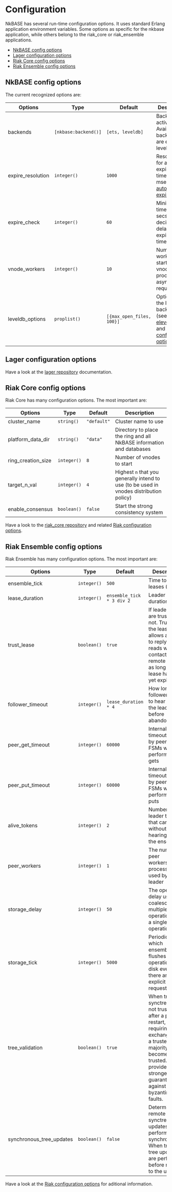 # Configuration

NkBASE has several run-time configuration options. It uses standard Erlang application environment variables. 
Some options as specific for the nkbase application, while others belong to the riak_core or riak_ensemble applications.


* [NkBASE config options](#nkbase-config-options)
* [Lager configuration options](#lager-config-options)
* [Riak Core config options](#riak-core-config-options)
* [Riak Ensemble config options](#riak-ensemble-config-options)


## NkBASE config options

The current recognized options are:

Options|Type|Default|Description
---|---|---|---
backends|`[nkbase:backend()]`|`[ets, leveldb]`|Backends to activate. Available backends are ets and leveldb
expire_resolution|`integer()`|`1000`|Resolution for auto-expiration of timers in msecs (see [auto-expiration](concepts.md#automatic-expiration))
expire_check|`integer()`|`60`|Minimum time (in secs) to decide to delay the expiration timers
vnode_workers|`integer()`|`10`|Number of workers to start at each vnode to process async requests
leveldb_options|`proplist()`|`[{max_open_files, 100}]`|Options for the leveldb backend (see [eleveldb.erl](https://github.com/basho/eleveldb/blob/develop/src/eleveldb.erl) and [Riak configuration options](http://docs.basho.com/riak/latest/ops/advanced/configs/configuration-files/))


## Lager configuration options

Have a look at the [lager repository](https://github.com/basho/lager) documentation.



## Riak Core config options

Riak Core has many configuration options. The most important are:

Options|Type|Default|Description
---|---|---|---
cluster_name|`string()`|`"default"`|Cluster name to use
platform_data_dir|`string()`|`"data"`|Directory to place the ring and all NkBASE information and databases
ring_creation_size|`integer()`|`8`|Number of vnodes to start
target_n_val|`integer()`|`4`|Highest `n` that you generally intend to use (to be used in vnodes distribution policy)
enable_consensus|`boolean()`|`false`|Start the strong consistency system

Have a look to the [riak_core repository](https://github.com/basho/riak_core) and related [Riak configuration options](http://docs.basho.com/riak/latest/ops/advanced/configs/configuration-files/).


## Riak Ensemble config options


Riak Ensemble has many configuration options. The most important are:

Options|Type|Default|Description
---|---|---|---
ensemble_tick|`integer()`|`500`|Time to refresh leases (msecs)
lease_duration|`integer()`|`ensemble_tick * 3 div 2`|Leader lease duration
trust_lease|`boolean()`|`true`|If leader leases are trusted or not. Trusting the lease allows a leader to reply to reads without contacting remote peers as long as its lease has not yet expired
follower_timeout|`integer()`|`lease_duration * 4`|How long a follower waits to hear from the leader before abandoning it
peer_get_timeout|`integer()`|`60000`|Internal timeout used by peer worker FSMs when performing gets
peer_put_timeout|`integer()`|`60000`|Internal timeout used by peer worker FSMs when performing puts
alive_tokens|`integer()`|`2`|Number of leader ticks that can go by without hearing from the ensemble
peer_workers|`integer()`|`1`|The number of peer workers/FSM processes used by the leader
storage_delay|`integer()`|`50`|The operation delay used to coalesce multiple local operations into a single disk operation
storage_tick|`integer()`|`5000`|Periodic tick at which ensembles flushes operations to disk even if there are no explicit sync requests
tree_validation|`boolean()`|`true`|When true, synctrees are not trusted after a peer restart, requiring an exchange with a trusted majority to become trusted. This provides the strongest guarantees against byzantine faults.
synchronous_tree_updates|`boolean()`|`false`|Determines if remote synctree updates are performed synchronously. When true, tree updates are performed before replying to the user

Have a look at the [Riak configuration options](http://docs.basho.com/riak/latest/ops/advanced/configs/configuration-files/) for aditional information.
